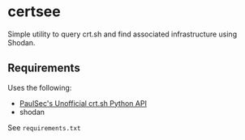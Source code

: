 # certsee

Simple utility to query crt.sh and find associated infrastructure using Shodan.

## Requirements

Uses the following:

* [PaulSec's Unofficial crt.sh Python API](https://github.com/PaulSec/crt.sh)
* shodan

See `requirements.txt`
